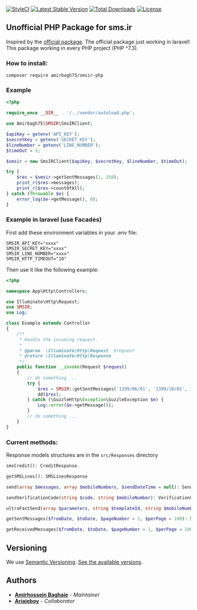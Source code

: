 [![StyleCI](https://github.styleci.io/repos/305987675/shield?branch=main)](https://github.styleci.io/repos/305987675?branch=main) [![Latest Stable Version](https://poser.pugx.org/amirbagh75/smsir-php/v)](//packagist.org/packages/amirbagh75/smsir-php) [![Total Downloads](https://poser.pugx.org/amirbagh75/smsir-php/downloads)](//packagist.org/packages/amirbagh75/smsir-php) [![License](https://poser.pugx.org/amirbagh75/smsir-php/license)](//packagist.org/packages/amirbagh75/smsir-php)
## Unofficial PHP Package for sms.ir

Inspired by the [official package](https://github.com/IPeCompany/SmsirLaravel). The official package just working in laravel! This package working in every PHP project (PHP ^7.3).

### How to install:
```
composer require amirbagh75/smsir-php
```

### Example
```php
<?php

require_once __DIR__ . '/../vendor/autoload.php';

use Amirbagh75\SMSIR\SmsIRClient;

$apiKey = getenv('API_KEY');
$secretKey = getenv('SECRET_KEY');
$lineNumber = getenv('LINE_NUMBER');
$timeOut = 3;

$smsir = new SmsIRClient($apiKey, $secretKey, $lineNumber, $timeOut);

try {
    $res = $smsir->getSentMessages(1, 250);
    print_r($res->messages);
    print_r($res->countOfAll);
} catch (Throwable $e) {
    error_log($e->getMessage(), 0);
}
```


### Example in laravel (use Facades)

First add these environment variables in your .env file:

```
SMSIR_API_KEY="xxxx"
SMSIR_SECRET_KEY="xxxx"
SMSIR_LINE_NUMBER="xxxx"
SMSIR_HTTP_TIMEOUT="10"
```
Then use it like the following example:

```php
<?php

namespace App\Http\Controllers;

use Illuminate\Http\Request;
use SMSIR;
use Log;

class Example extends Controller
{
    /**
     * Handle the incoming request.
     *
     * @param  \Illuminate\Http\Request  $request
     * @return \Illuminate\Http\Response
     */
    public function __invoke(Request $request)
    {
        // do something ...
        try {
            $res = SMSIR::getSentMessages('1399/06/01', '1399/10/01', 1, 250);
            dd($res);
        } catch (\GuzzleHttp\Exception\GuzzleException $e) {
            Log::error($e->getMessage());
        }
        // do something ...
    }
}
```


### Current methods:

Response models structures are in the `src/Responses` directory

```php
smsCredit(): CreditResponse

getSMSLines(): SMSLinesResponse

send(array $messages, array $mobileNumbers, $sendDateTime = null): SendResponse

sendVerificationCode(string $code, string $mobileNumber): VerificationCodeResponse

ultraFastSend(array $parameters, string $templateId, string $mobileNumber): VerificationCodeResponse

getSentMessages($fromDate, $toDate, $pageNumber = 1, $perPage = 100): SentMessagesResponse

getReceivedMessages($fromDate, $toDate, $pageNumber = 1, $perPage = 100): ReceivedMessagesResponse
```

## Versioning

We use [Semantic Versioning](http://semver.org/). [See the available versions](https://github.com/amirbagh75/smsir-php/releases).

## Authors

- **[Amirhossein Baghaie](https://github.com/amirbagh75)** - _Maintainer_
- **[Ariaieboy](https://github.com/ariaieboy)** - _Collaborator_
